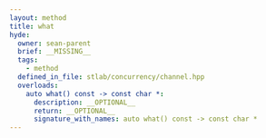 ```yaml
---
layout: method
title: what
hyde:
  owner: sean-parent
  brief: __MISSING__
  tags:
    - method
  defined_in_file: stlab/concurrency/channel.hpp
  overloads:
    auto what() const -> const char *:
      description: __OPTIONAL__
      return: __OPTIONAL__
      signature_with_names: auto what() const -> const char *
---
```

